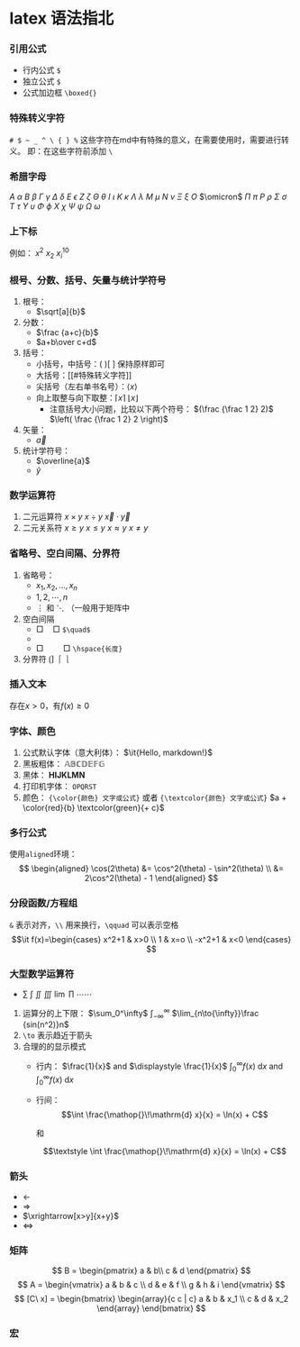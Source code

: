 # latex 语法指北

### 引用公式

- 行内公式 `$`
- 独立公式 `$`
- 公式加边框 `\boxed{}`

### 特殊转义字符

`# $ ~ _ ^ \ { } %` 这些字符在md中有特殊的意义，在需要使用时，需要进行转义。
即：在这些字符前添加 `\`

### 希腊字母

$A$ $\alpha$
$B$ $\beta$
$\Gamma$ $\gamma$
$\Delta$ $\delta$
$E$ $\epsilon$
$Z$ $\zeta$
$\Theta$ $\theta$
$I$ $\iota$
$K$ $\kappa$
$\Lambda$ $\lambda$
$M$ $\mu$
$N$ $\nu$
$\Xi$ $\xi$
$O$ $\omicron$
$\Pi$ $\pi$
$P$ $\rho$
$\Sigma$ $\sigma$
$T$ $\tau$
$\Upsilon$ $\upsilon$
$\Phi$ $\phi$
$X$ $\chi$
$\Psi$ $\psi$
$\Omega$ $\omega$

### 上下标

例如：
$x^2$
$x_2$
$x_i^{10}$

### 根号、分数、括号、矢量与统计学符号

1. 根号：
	- $\sqrt[a]{b}$
2. 分数：
	- $\frac {a+c}{b}$
	- $a+b\over c+d$
3. 括号：
	- 小括号，中括号：( )[ ]  保持原样即可
	- 大括号：[[#特殊转义字符]]
	- 尖括号（左右单书名号）：$\langle x \rangle$
	- 向上取整与向下取整：$\lceil x \rceil$ $\lfloor x \rfloor$ 
		- 注意括号大小问题，比较以下两个符号：
			$(\frac {\frac 1 2} 2)$
			$\left( \frac {\frac 1 2} 2 \right)$
 4. 矢量：
	 - $\vec{a}$
5. 统计学符号：
	- $\overline{a}$
	- $\widehat{y}$

### 数学运算符

1. 二元运算符
	$x \times y$
	$x \div y$
	$\vec{x} \cdot \vec{y}$
2. 二元关系符
	$x \ge y$
	$x \le y$
	$x \approx y$
	$x \ne y$

### 省略号、空白间隔、分界符

1. 省略号：
	- $x_1, x_2, \dots, x_n$
	- $1, 2, \cdots, n$
	- $\vdots$ 和 $\ddots$ （一般用于矩阵中
2. 空白间隔
	- $\Box \quad \Box$ `$\quad$` 
	- 
	- $\Box \hspace{1cm} \Box$ `\hspace{长度}`
1. 分界符
	$\lgroup \rgroup$ $\lmoustache \rmoustache$ 

### 插入文本

$\text{存在} x>0 \text{，有} f(x) \ge 0$

### 字体、颜色

1. 公式默认字体（意大利体）：
	$\it{Hello, markdown!}$
2. 黑板粗体：
	$\mathbb{ABCDEFG}$
3. 黑体：
	$\mathbf{HIJKLMN}$
4. 打印机字体：
	$\mathtt{OPQRST}$
5. 颜色：
	`{\color{颜色} 文字或公式}` 或者 `{\textcolor{颜色} 文字或公式}`
	$a + \color{red}{b} \textcolor{green}{+ c}$  

### 多行公式

使用`aligned`环境：
$$
\begin{aligned}
\cos(2\theta) &= \cos^2(\theta) - \sin^2(\theta) \\
&= 2\cos^2(\theta) - 1
\end{aligned}
$$

### 分段函数/方程组

`&` 表示对齐，`\\` 用来换行，`\qquad` 可以表示空格
$$\it
f(x)=\begin{cases}
x^2+1 & x>0 \\
1 & x=o \\
-x^2+1 & x<0
\end{cases}
$$

### 大型数学运算符

- $\sum$  $\int$  $\iint$  $\iiint$  $\lim$  $\prod$ $\cdots \cdots$ 
1. 运算分的上下限：
	$\sum_0^\infty$
	$\int_{-\infty}^{\infty}$
	$\lim_{n\to{\infty}}\frac {sin(n^2)}n$
2. `\to` 表示趋近于箭头
3. 合理的的显示模式
	- 行内： 
		$\frac{1}{x}$ and $\displaystyle \frac{1}{x}$
		$\int_0^{\infty} f(x) \mathop{}\!\mathrm{d} x$ and $\displaystyle \int_0^{\infty} f(x) \mathop{}\!\mathrm{d} x$

	- 行间：
		$$\int \frac{\mathop{}\!\mathrm{d} x}{x} = \ln(x) + C$$

		和

	    $$\textstyle \int \frac{\mathop{}\!\mathrm{d} x}{x} = \ln(x) + C$$


### 箭头

- $\leftarrow$
- $\Rightarrow$
- $\xrightarrow[x>y]{x+y}$
- $\Longleftrightarrow$

### 矩阵

$$
B = \begin{pmatrix}
a & b\\
c & d
\end{pmatrix}
$$
$$
A = \begin{vmatrix}
a & b & c \\
d & e & f \\
g & h & i
\end{vmatrix}
$$
$$
[C\ x] = \begin{bmatrix}
\begin{array}{c c | c}
a & b & x_1 \\
c & d & x_2
\end{array}
\end{bmatrix}
$$

### 宏
